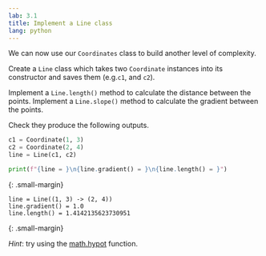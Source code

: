 ```yaml
---
lab: 3.1
title: Implement a Line class
lang: python
---
```


We can now use our `Coordinates` class to build another level of complexity.

Create a `Line` class which takes two `Coordinate` instances into its constructor and saves them (e.g.`c1`, and `c2`).

Implement a `Line.length()` method to calculate the distance between the points.
Implement a `Line.slope()` method to calculate the gradient between the points.


Check they produce the following outputs.

```python
c1 = Coordinate(1, 3)
c2 = Coordinate(2, 4)
line = Line(c1, c2)

print(f"{line = }\n{line.gradient() = }\n{line.length() = }")
```
{: .small-margin}
```plaintext
line = Line((1, 3) -> (2, 4))
line.gradient() = 1.0
line.length() = 1.4142135623730951
```
{: .small-margin}

*Hint*: try using the [math.hypot](https://www.w3schools.com/python/ref_math_hypot.asp) function.